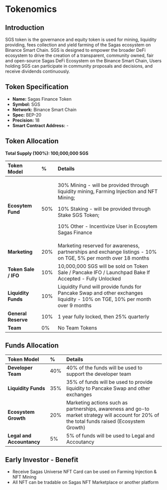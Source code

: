 # Tokenomics

## Introduction

SGS token is the governance and equity token is used for mining, liquidity providing, fees collection and yield farming of the Sagas ecosystem on Binance Smart Chain. SGS is designed to empower the broader DeFi ecosystem to drive the creation of a transparent, community owned, fair and open-source Sagas DeFi Ecosystem on the Binance Smart Chain, Users holding SGS can participate in community proposals and decisions, and receive dividends continuously.

## Token Specification

* **Name:** Sagas Finance Token
* **Symbol:** SGS
* **Network:** Binance Smart Chain
* **Spec:** BEP-20
* **Precision:** 18
* **Smart Contract Address:** -

## Token Allocation

**Total Supply \(100%\): 100,000,000 SGS**

<table>
  <thead>
    <tr>
      <th style="text-align:left">Token Model</th>
      <th style="text-align:left">%</th>
      <th style="text-align:left">Details</th>
    </tr>
  </thead>
  <tbody>
    <tr>
      <td style="text-align:left"><b>Ecosytem Fund</b>
      </td>
      <td style="text-align:left">50%</td>
      <td style="text-align:left">
        <p>30% Mining - will be provided through liquidity mining, Farming Injection
          and NFT Mining;</p>
        <p>10% Staking - will be provided through Stake SGS Token;</p>
        <p>10% Other - Incentivize User in Ecosytem Sagas Finance</p>
      </td>
    </tr>
    <tr>
      <td style="text-align:left"><b>Marketing</b>
      </td>
      <td style="text-align:left">20%</td>
      <td style="text-align:left">Marketing reserved for awareness, partnerships and exchange listings -
        10% on TGE, 5% per month over 18 months</td>
    </tr>
    <tr>
      <td style="text-align:left"><b>Token Sale / IFO</b>
      </td>
      <td style="text-align:left">10%</td>
      <td style="text-align:left">10,000,000 SGS will be sold on Token Sale / Pancake IFO / Launchpad Bake
        If Accepted - Fully Unlocked</td>
    </tr>
    <tr>
      <td style="text-align:left"><b>Liquidity Funds</b>
      </td>
      <td style="text-align:left">10%</td>
      <td style="text-align:left">Liquidity Fund will provide funds for Pancake Swap and other exchanges
        liquidity - 10% on TGE, 10% per month over 9 months</td>
    </tr>
    <tr>
      <td style="text-align:left"><b>General Reserve</b>
      </td>
      <td style="text-align:left">10%</td>
      <td style="text-align:left">1 year fully locked, then 25% quarterly</td>
    </tr>
    <tr>
      <td style="text-align:left"><b>Team</b>
      </td>
      <td style="text-align:left">0%</td>
      <td style="text-align:left">No Team Tokens</td>
    </tr>
  </tbody>
</table>

## **Funds Allocation**

| Token Model | % | Details |
| :--- | :--- | :--- |
| **Developer Team** | 40% | 40% of the funds will be used to support the developer team |
| **Liquidity Funds** | 35% | 35% of funds will be used to provide liquidity to Pancake Swap and other exchanges |
| **Ecosystem Growth** | 20% | Marketing actions such as partnerships, awareness and go-to market strategy will account for 20% of the total funds raised \(Ecosystem Growth\) |
| **Legal and Accountancy** | 5% | 5% of funds will be used to Legal and Accoutancy |

## **Early Investor - Benefit**

* Receive Sagas Universe NFT Card can be used on Farming Injection & NFT Mining
* All NFT can be tradable on Sagas NFT Marketplace or another platform

